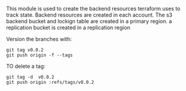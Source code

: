 This module is used to create the backend resources terraform uses to track state. Backend resources are created in each account. The s3 backend bucket and lockign table are created in a primary region. a replication bucket is created in a replication region

Version the branches with:
```shell script
git tag v0.0.2
git push origin -f --tags
```

TO delete a tag:
```shell script
git tag -d  v0.0.2
git push origin :refs/tags/v0.0.2
```